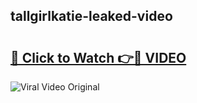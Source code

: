 ## tallgirlkatie-leaked-video 

# <h2><a href="http://freeplayer.one?title=tallgirlkatie-leaked-video&ref=21J">🔗 Click to Watch 👉🔴 VIDEO</a></h2>

<a href="http://freeplayer.one?title=tallgirlkatie-leaked-video&ref=21J" rel="nofollow" data-target="animated-image.originalLink"><img src="https://i.ibb.co.com/xMMVF88/686577567.gif" alt="Viral Video Original" style="max-width: 100%; display: inline-block;" data-target="animated-image.originalImage"></a>

